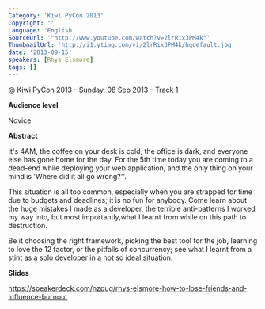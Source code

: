 ```yaml
---
Category: 'Kiwi PyCon 2013'
Copyright: ''
Language: 'English'
SourceUrl: '"http://www.youtube.com/watch?v=2lrRix3PM4k"'
ThumbnailUrl: 'http://i1.ytimg.com/vi/2lrRix3PM4k/hqdefault.jpg'
date: '2013-09-15'
speakers: [Rhys Elsmore]
tags: []
---
```

@ Kiwi PyCon 2013 - Sunday, 08 Sep 2013 - Track 1

**Audience level**

Novice

**Abstract**

It's 4AM, the coffee on your desk is cold, the office is dark, and everyone else has gone home for the day. For the 5th time today you are coming to a dead-end while deploying your web application, and the only thing on your mind is 'Where did it all go wrong?''.

This situation is all too common, especially when you are strapped for time due to budgets and deadlines; it is no fun for anybody. Come learn about the huge mistakes I made as a developer, the terrible anti-patterns I worked my way into, but most importantly,what I learnt from while on this path to destruction.

Be it choosing the right framework, picking the best tool for the job, learning to love the 12 factor, or the pitfalls of concurrency; see what I learnt from a stint as a solo developer in a not so ideal situation.

**Slides**

https://speakerdeck.com/nzpug/rhys-elsmore-how-to-lose-friends-and-influence-burnout